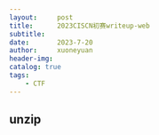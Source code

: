 ```yaml
---
layout:     post
title:      2023CISCN初赛writeup-web
subtitle:   
date:       2023-7-20
author:     xuoneyuan
header-img: 
catalog: true
tags:
    - CTF
---
```


## unzip
